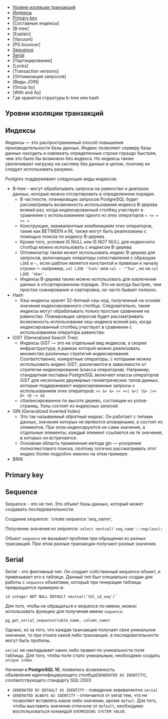 + [Уровни изоляции транзакций](#уровни%20изоляции%20транзакций)
+ [Индексы](#индексы)
+ [Primary key](#primary%20key)
+ [Составные индексы]
+ [B-tree]
+ [Explain]
+ [Vacuum]
+ [PG bouncer]
+ [Sequence](#sequence)
+ [Serial](#serial)
+ [Партицирование]
+ [Locks]
+ [Transaction versions]
+ [Оптимизация запросов]
+ [Виды JOIN]
+ [Group by]
+ [With and As]
+ Где хранятся структуры b-tree или hash


## Уровни изоляции транзакций

## Индексы

Индексы — это распространенный способ повышения производительности базы данных. Индекс позволяет серверу базы данных находить и извлекать определенные строки гораздо быстрее, чем это было бы возможно без индекса. Но индексы также увеличивают нагрузку на систему баз данных в целом, поэтому их следует использовать разумно.

Postgres поддерживает следующие виды индексов:
+ B-tree - могут обрабатывать запросы на равенство и диапазон данных, которые можно отсортировать в определенном порядке.
	+ В частности, планировщик запросов PostgreSQL будет рассматривать возможность использования индекса B-дерева всякий раз, когда индексированный столбец участвует в сравнении с использованием одного из этих операторов `< <= = >= >`. 
	+ Конструкции, эквивалентные комбинациям этих операторов, такие как BETWEEN и IN, также могут быть реализованы с помощью поиска по индексу B-дерева. 
	+ Кроме того, условие IS NULL или IS NOT NULL для индексного столбца можно использовать с индексом B-дерева.
	+ Оптимизатор также может использовать индекс B-дерева для запросов, включающих операторы сопоставления с образцом `LIKE` и `~,` если шаблон является константой и привязан к началу строки — например, `col LIKE 'foo%'` или `col ~ '^foo'`, но не `col LIKE '%bar'`.
	+ Индексы B-дерева также можно использовать для извлечения данных в отсортированном порядке. Это не всегда быстрее, чем простое сканирование и сортировка, но часто бывает полезно.
+ Hash
	+ Хэш-индексы хранят 32-битный хэш-код, полученный на основе значения индексированного столбца. Следовательно, такие индексы могут обрабатывать только простые сравнения на равенство. Планировщик запросов будет рассматривать возможность использования хеш-индекса всякий раз, когда индексированный столбец участвует в сравнении с использованием оператора равенства:
+ GiST (Generalized Search Tree)
	+ Индексы GiST — это не отдельный вид индексов, а скорее инфраструктура, в рамках которой можно реализовать множество различных стратегий индексирования. Соответственно, конкретные операторы, с которыми можно использовать индекс GiST, различаются в зависимости от стратегии индексирования (класса операторов). Например, стандартная поставка PostgreSQL включает классы операторов GiST для нескольких двумерных геометрических типов данных, которые поддерживают индексированные запросы с использованием этих операторов: `<< &< &> >> <<| &<| |&> |>> @> <@ ~= &&`
	+ сбалансированное по высоте дерево, состоящее из узлов-страниц. Узлы состоят из индексных записей.
+ GIN (Generalized Inverted Index)
	+ Это так называемый _обратный индекс_. Он работает с типами данных, значения которых не являются атомарными, а состоят из элементов. При этом индексируются не сами значения, а отдельные элементы; каждый элемент ссылается на те значения, в которых он встречается.
	+ Основная область применения метода gin — ускорение полнотекстового поиска, поэтому логично рассматривать этот индекс более подробно именно на этом примере.
+ BRIN



## Primary key

## Sequence

Sequence - это не тип. Это объект базы данных, который может создавать последовательности. 

Создание sequence: 
`create sequence 'seq_name';  

Получение значения из sequence:
`select nextval('seq_name'::regclass);`

Объект `sequence` не вызывает проблем при обращении из разных транзакций. При этом разные транзакции получают разные значения. 

## Serial

Serial - это фиктивный тип. Он создает собственный sequence объект, и привязывает его к таблице.  Данный тип был специально создан для работы с `sequence` объектами, который при генерации таблицы превращается примерно в:
```
id integer NOT NULL DEFAULT nextval('tbl_id_seq')`
```

Для того, чтобы не обращаться к sequence по имени, можно использовать функцию для получения имени `sequence`:
```
pg_get_serial_sequence(table_name, column_name)
```

Однако, из за того, что каждая транзакция получает свое уникальное значение, то при откате какой либо транзакции, в последовательности могут быть пробелы. 

`serial` не накладывает каких либо правил по уникальности поля таблицы. Для того, чтобы поле стало уникальным, необходимо создать `unique index`

Начиная **с PostgreSQL 10**, появилась возможность объявления идентифицирующего столбца(`GENERATED AS IDENTITY`), соответствующего стандарту SQL:2003
+ `GENERATED BY DEFAULT AS IDENTITY` - поведение эквивалентно `serial`
+ `GENERATED ALWAYS AS IDENTITY` - отличается от serial тем, что не позволяет вставлять какое либо значение, кроме `defaul`. Для того, чтобы выставить значение отличное от `default`, необходимо воспользоваться командой `OVERRIDING SYSTEM VALUE`. 


